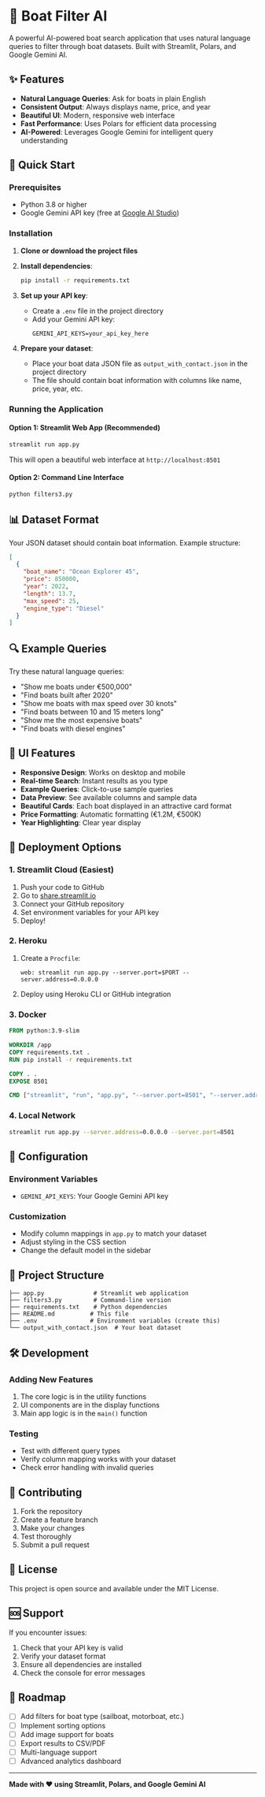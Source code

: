 # 🚤 Boat Filter AI

A powerful AI-powered boat search application that uses natural language queries to filter through boat datasets. Built with Streamlit, Polars, and Google Gemini AI.

## ✨ Features

- **Natural Language Queries**: Ask for boats in plain English
- **Consistent Output**: Always displays name, price, and year
- **Beautiful UI**: Modern, responsive web interface
- **Fast Performance**: Uses Polars for efficient data processing
- **AI-Powered**: Leverages Google Gemini for intelligent query understanding

## 🚀 Quick Start

### Prerequisites

- Python 3.8 or higher
- Google Gemini API key (free at [Google AI Studio](https://makersuite.google.com/app/apikey))

### Installation

1. **Clone or download the project files**

2. **Install dependencies**:
   ```bash
   pip install -r requirements.txt
   ```

3. **Set up your API key**:
   - Create a `.env` file in the project directory
   - Add your Gemini API key:
     ```
     GEMINI_API_KEYS=your_api_key_here
     ```

4. **Prepare your dataset**:
   - Place your boat data JSON file as `output_with_contact.json` in the project directory
   - The file should contain boat information with columns like name, price, year, etc.

### Running the Application

#### Option 1: Streamlit Web App (Recommended)
```bash
streamlit run app.py
```
This will open a beautiful web interface at `http://localhost:8501`

#### Option 2: Command Line Interface
```bash
python filters3.py
```

## 📊 Dataset Format

Your JSON dataset should contain boat information. Example structure:
```json
[
  {
    "boat_name": "Ocean Explorer 45",
    "price": 850000,
    "year": 2022,
    "length": 13.7,
    "max_speed": 25,
    "engine_type": "Diesel"
  }
]
```

## 🔍 Example Queries

Try these natural language queries:

- "Show me boats under €500,000"
- "Find boats built after 2020"
- "Show me boats with max speed over 30 knots"
- "Find boats between 10 and 15 meters long"
- "Show me the most expensive boats"
- "Find boats with diesel engines"

## 🎨 UI Features

- **Responsive Design**: Works on desktop and mobile
- **Real-time Search**: Instant results as you type
- **Example Queries**: Click-to-use sample queries
- **Data Preview**: See available columns and sample data
- **Beautiful Cards**: Each boat displayed in an attractive card format
- **Price Formatting**: Automatic formatting (€1.2M, €500K)
- **Year Highlighting**: Clear year display

## 🚀 Deployment Options

### 1. Streamlit Cloud (Easiest)
1. Push your code to GitHub
2. Go to [share.streamlit.io](https://share.streamlit.io)
3. Connect your GitHub repository
4. Set environment variables for your API key
5. Deploy!

### 2. Heroku
1. Create a `Procfile`:
   ```
   web: streamlit run app.py --server.port=$PORT --server.address=0.0.0.0
   ```
2. Deploy using Heroku CLI or GitHub integration

### 3. Docker
```dockerfile
FROM python:3.9-slim

WORKDIR /app
COPY requirements.txt .
RUN pip install -r requirements.txt

COPY . .
EXPOSE 8501

CMD ["streamlit", "run", "app.py", "--server.port=8501", "--server.address=0.0.0.0"]
```

### 4. Local Network
```bash
streamlit run app.py --server.address=0.0.0.0 --server.port=8501
```

## 🔧 Configuration

### Environment Variables
- `GEMINI_API_KEYS`: Your Google Gemini API key

### Customization
- Modify column mappings in `app.py` to match your dataset
- Adjust styling in the CSS section
- Change the default model in the sidebar

## 📁 Project Structure

```
├── app.py              # Streamlit web application
├── filters3.py         # Command-line version
├── requirements.txt    # Python dependencies
├── README.md          # This file
├── .env               # Environment variables (create this)
└── output_with_contact.json  # Your boat dataset
```

## 🛠️ Development

### Adding New Features
1. The core logic is in the utility functions
2. UI components are in the display functions
3. Main app logic is in the `main()` function

### Testing
- Test with different query types
- Verify column mapping works with your dataset
- Check error handling with invalid queries

## 🤝 Contributing

1. Fork the repository
2. Create a feature branch
3. Make your changes
4. Test thoroughly
5. Submit a pull request

## 📝 License

This project is open source and available under the MIT License.

## 🆘 Support

If you encounter issues:
1. Check that your API key is valid
2. Verify your dataset format
3. Ensure all dependencies are installed
4. Check the console for error messages

## 🎯 Roadmap

- [ ] Add filters for boat type (sailboat, motorboat, etc.)
- [ ] Implement sorting options
- [ ] Add image support for boats
- [ ] Export results to CSV/PDF
- [ ] Multi-language support
- [ ] Advanced analytics dashboard

---

**Made with ❤️ using Streamlit, Polars, and Google Gemini AI** 